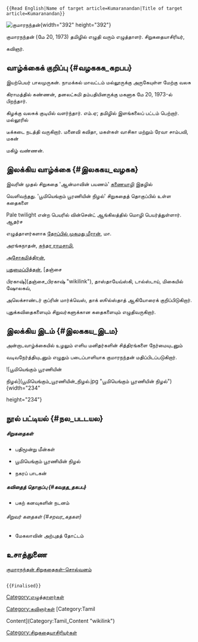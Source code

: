 ```{=mediawiki}
{{Read English|Name of target article=Kumaranandan|Title of target article=Kumaranandan}}
```
![குமாரநந்தன்](குமாரநந்தன்.jpg "குமாரநந்தன்"){width="392" height="392"}
குமாரநந்தன் (மே 20, 1973) தமிழில் எழுதி வரும் எழுத்தாளர். சிறுகதையாசிரியர்,
கவிஞர்.

## வாழ்க்கைக் குறிப்பு {#வழககக_கறபப}

இயற்பெயர் பாலமுருகன். நாமக்கல் மாவட்டம் மல்லூருக்கு அருகேயுள்ள மேற்கு வலசு
கிராமத்தில் கண்ணன், தனலட்சுமி தம்பதியினருக்கு மகனாக மே 20, 1973-ல் பிறந்தார்.
கிழக்கு வலசுக் குடியில் வளர்ந்தார். எம்.ஏ; தமிழில் இளங்கலைப் பட்டம் பெற்றார். மல்லூரில்
டீக்கடை நடத்தி வருகிறார். மனைவி கவிதா, மகள்கள் வாசிகா மற்றும் ரேவா சாம்பவி, மகன்
மகிழ் வண்ணன்.

## இலக்கிய வாழ்க்கை {#இலககய_வழகக}

இவரின் முதல் சிறுகதை 'ஆன்மாவின் பயணம்\' [கணையாழி](கணையாழி "wikilink") இதழில்
வெளிவந்தது. \'பூமியெங்கும் பூரணியின் நிழல்\' சிறுகதைத் தொகுப்பில் உள்ள கதைகளை
Pale twilight என்ற பெயரில் வின்சென்ட் ஆங்கிலத்தில் மொழி பெயர்த்துள்ளார். ஆதர்ச
எழுத்தாளர்களாக [தோப்பில் முகமது மீரான்](தோப்பில்_முகமது_மீரான் "wikilink"), மா.
அரங்கநாதன், [சுந்தர ராமசாமி](சுந்தர_ராமசாமி "wikilink"),
[அசோகமித்திரன்](அசோகமித்திரன் "wikilink"),
[புதுமைப்பித்தன்](புதுமைப்பித்தன் "wikilink"), [தஞ்சை
பிரகாஷ்](தஞ்சை_பிரகாஷ் "wikilink"), தாஸ்தாயேவ்ஸ்கி, டால்ஸ்டாய், மிகையில் ஷோலகவ்,
அலெக்சாண்டர் குப்ரின் மார்க்வெஸ், தாக் ஸூல்ஸ்தாத் ஆகியோரைக் குறிப்பிடுகிறார்.
புதுக்கவிதைகளையும் சிறுவர்களுக்கான கதைகளையும் எழுதிவருகிறார்.

## இலக்கிய இடம் {#இலககய_இடம}

அன்றாடவாழ்க்கையில் உழலும் எளிய மனிதர்களின் சித்திரங்களை நேர்மையுடனும்
வடிவநேர்த்தியுடனும் எழுதும் படைப்பாளியாக குமாரநந்தன் மதிப்பிடப்படுகிறார்.
![பூமியெங்கும் பூரணியின்
நிழல்](பூமியெங்கும்_பூரணியின்_நிழல்.jpg "பூமியெங்கும் பூரணியின் நிழல்"){width="234"
height="234"}

## நூல் பட்டியல் {#நல_படடயல}

##### சிறுகதைகள்

-   பதிமூன்று மீன்கள்
-   பூமியெங்கும் பூரணியின் நிழல்
-   நகரப் பாடகன்

##### கவிதைத் தொகுப்பு {#கவதத_தகபப}

-   பகற் கனவுகளின் நடனம்

###### சிறுவர் கதைகள் {#சறவர_கதகள}

-   மேகலாவின் அற்புதத் தோட்டம்

## உசாத்துணை

[குமாரநந்தன் சிறுகதைகள்-சொல்வனம்](https://solvanam.com/author/kumaranandan/)

```{=mediawiki}
{{Finalised}}
```
[Category:எழுத்தாளர்கள்](Category:எழுத்தாளர்கள் "wikilink")
[Category:கவிஞர்கள்](Category:கவிஞர்கள் "wikilink") [Category:Tamil
Content](Category:Tamil_Content "wikilink")
[Category:சிறுகதையாசிரியர்கள்](Category:சிறுகதையாசிரியர்கள் "wikilink")
